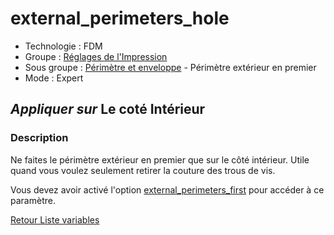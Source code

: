 # external_perimeters_hole

* Technologie : FDM
* Groupe : [Réglages de l'Impression](../print_settings/print_settings.md)
* Sous groupe : [Périmètre et enveloppe](../print_settings/print_settings.md#périmètres-et-enveloppe) - Périmètre extérieur en premier
* Mode : Expert

## *Appliquer sur* Le coté Intérieur

### Description

Ne faites le périmètre extérieur en premier que sur le côté intérieur.
Utile quand vous voulez seulement retirer la couture des trous de vis.

Vous devez avoir activé l'option [external_perimeters_first](external_perimeters_first.md) pour accéder à ce paramètre.

[Retour Liste variables](variable_list.md)